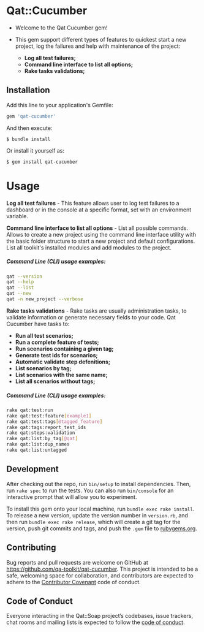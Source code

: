 # Qat::Cucumber

- Welcome to the Qat Cucumber gem!

- This gem support different types of features to 
quickest start a new project, log the failures and help with maintenance of the project:
  - **Log all test failures;**
  - **Command line interface to list all options;**
  - **Rake tasks validations;**

## Installation

Add this line to your application's Gemfile:
```ruby
gem 'qat-cucumber'
```
And then execute:
 
    $ bundle install
 
Or install it yourself as:
 
    $ gem install qat-cucumber
 
 # Usage
**Log all test failures** - This feature allows user to log test failures to a dashboard or in the console at a specific format, set with an environment variable. 

**Command line interface to list all options** - List all possible commands. Allows to create a new project using the command line interface utility with the basic folder structure to start a new project and default configurations.
List all toolkit's installed modules and add modules to the project.

##### Command Line (CLI) usage examples:
```bash
qat --version
qat --help
qat --list
qat --new
qat -n new_project --verbose
``` 

**Rake tasks validations** - Rake tasks are usually administration tasks, to validate information or generate necessary fields to your code. Qat Cucumber have tasks to: 

- **Run all test scenarios;**
- **Run a complete feature of tests;**
- **Run scenarios containing a given tag;**
- **Generate test ids for scenarios;**
- **Automatic validate step defenitions;**
- **List scenarios by tag;**
- **List scenarios with the same name;**
- **List all scenarios without tags;**

##### Command Line (CLI) usage examples:
```bash
rake qat:test:run
rake qat:test:feature[example1]
rake qat:test:tags[@tagged_feature]
rake qat:tags:report_test_ids
rake qat:steps:validation
rake qat:list:by_tag[@qat]
rake qat:list:dup_names
rake qat:list:untagged
``` 

## Development

After checking out the repo, run `bin/setup` to install dependencies. Then, run `rake spec` to run the tests. You can also run `bin/console` for an interactive prompt that will allow you to experiment.

To install this gem onto your local machine, run `bundle exec rake install`. To release a new version, update the version number in `version.rb`, and then run `bundle exec rake release`, which will create a git tag for the version, push git commits and tags, and push the `.gem` file to [rubygems.org](https://rubygems.org).

## Contributing

Bug reports and pull requests are welcome on GitHub at https://github.com/qa-toolkit/qat-cucumber. This project is intended to be a safe, welcoming space for collaboration, and contributors are expected to adhere to the [Contributor Covenant](http://contributor-covenant.org) code of conduct.

## Code of Conduct

Everyone interacting in the Qat::Soap project’s codebases, issue trackers, chat rooms and mailing lists is expected to follow the [code of conduct](https://github.com/qa-toolkit/qat-cucumber/blob/master/CODE_OF_CONDUCT.md).
